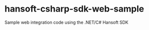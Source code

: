 hansoft-csharp-sdk-web-sample
=============================

Sample web integration code using the .NET/C# Hansoft SDK

